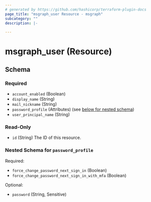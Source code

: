 ```yaml
---
# generated by https://github.com/hashicorp/terraform-plugin-docs
page_title: "msgraph_user Resource - msgraph"
subcategory: ""
description: |-
  
---
```


# msgraph_user (Resource)





<!-- schema generated by tfplugindocs -->
## Schema

### Required

- `account_enabled` (Boolean)
- `display_name` (String)
- `mail_nickname` (String)
- `password_profile` (Attributes) (see [below for nested schema](#nestedatt--password_profile))
- `user_principal_name` (String)

### Read-Only

- `id` (String) The ID of this resource.

<a id="nestedatt--password_profile"></a>
### Nested Schema for `password_profile`

Required:

- `force_change_password_next_sign_in` (Boolean)
- `force_change_password_next_sign_in_with_mfa` (Boolean)

Optional:

- `password` (String, Sensitive)

